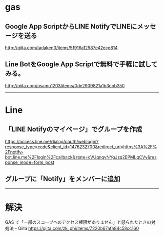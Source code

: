 # gas
## Google App ScriptからLINE NotifyでLINEにメッセージを送る

http://qiita.com/tadaken3/items/5f916a12587e42ece814

## Line BotをGoogle App Scriptで無料で手軽に試してみる。

http://qiita.com/osamu1203/items/0de2909821a1b3cbb350

---

# Line
## 「LINE Notifyのマイページ」でグループを作成

https://access.line.me/dialog/oauth/weblogin?response_type=code&client_id=1476232700&redirect_uri=https%3A%2F%2Fnotify-bot.line.me%2Flogin%2Fcallback&state=cVUqnqvNYgJzq2EPMLqCVy&response_mode=form_post

## グループに「Notify」をメンバーに追加

---

# 解決
GAS で「一部のスコープへのアクセス権限がありません」と怒られたときの対処法 - Qiita
https://qiita.com/zk_phi/items/7220b67afa84c58cc160
